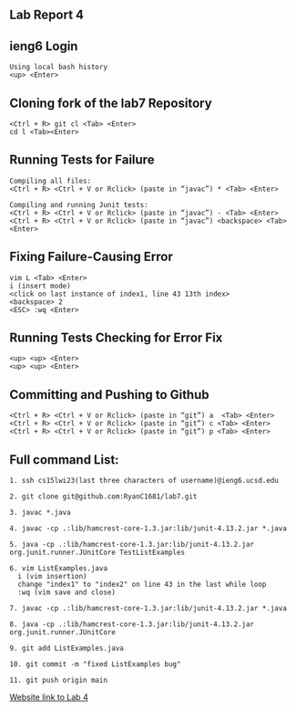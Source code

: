Lab Report 4
---------------------

ieng6 Login
--------------------------
```
Using local bash history
<up> <Enter>
```
Cloning fork of the lab7 Repository
----------------------------------

```
<Ctrl + R> git cl <Tab> <Enter>
cd l <Tab><Enter>
```

Running Tests for Failure
------------------------

```
Compiling all files:
<Ctrl + R> <Ctrl + V or Rclick> (paste in “javac”) * <Tab> <Enter>

Compiling and running Junit tests:
<Ctrl + R> <Ctrl + V or Rclick> (paste in “javac”) - <Tab> <Enter>
<Ctrl + R> <Ctrl + V or Rclick> (paste in “javac”) <backspace> <Tab> <Enter>
```
Fixing Failure-Causing Error
----------------------------

```
vim L <Tab> <Enter>
i (insert mode)
<click on last instance of index1, line 43 13th index>
<backspace> 2
<ESC> :wq <Enter>
```

Running Tests Checking for Error Fix
-----------------------------------

```
<up> <up> <Enter>
<up> <up> <Enter>
```

Committing and Pushing to Github
-------------------------------------
```
<Ctrl + R> <Ctrl + V or Rclick> (paste in “git”) a  <Tab> <Enter>
<Ctrl + R> <Ctrl + V or Rclick> (paste in “git”) c <Tab> <Enter>
<Ctrl + R> <Ctrl + V or Rclick> (paste in “git”) p <Tab> <Enter>
```

Full command List:
---------------------------
```
1. ssh cs15lwi23(last three characters of username)@ieng6.ucsd.edu

2. git clone git@github.com:RyanC1681/lab7.git

3. javac *.java

4. javac -cp .:lib/hamcrest-core-1.3.jar:lib/junit-4.13.2.jar *.java 

5. java -cp .:lib/hamcrest-core-1.3.jar:lib/junit-4.13.2.jar org.junit.runner.JUnitCore TestListExamples

6. vim ListExamples.java
  i (vim insertion)
  change "index1" to "index2" on line 43 in the last while loop
  :wq (vim save and close)

7. javac -cp .:lib/hamcrest-core-1.3.jar:lib/junit-4.13.2.jar *.java  

8. java -cp .:lib/hamcrest-core-1.3.jar:lib/junit-4.13.2.jar org.junit.runner.JUnitCore 

9. git add ListExamples.java 

10. git commit -m "fixed ListExamples bug"

11. git push origin main
```

[Website link to Lab 4](https://ryanc1681.github.io/cse15l-lab-reports/LabReport4.html)
